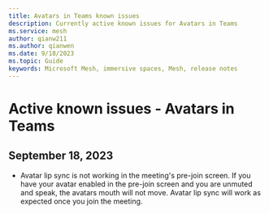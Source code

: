 ```yaml
---
title: Avatars in Teams known issues
description: Currently active known issues for Avatars in Teams
ms.service: mesh
author: qianw211    
ms.author: qianwen
ms.date: 9/18/2023
ms.topic: Guide
keywords: Microsoft Mesh, immersive spaces, Mesh, release notes
---
```


# Active known issues - Avatars in Teams

## September 18, 2023

* Avatar lip sync is not working in the meeting's pre-join screen. If you have your avatar enabled in the pre-join screen and you are unmuted and speak, the avatars mouth will not move. Avatar lip sync will work as expected once you join the meeting.





